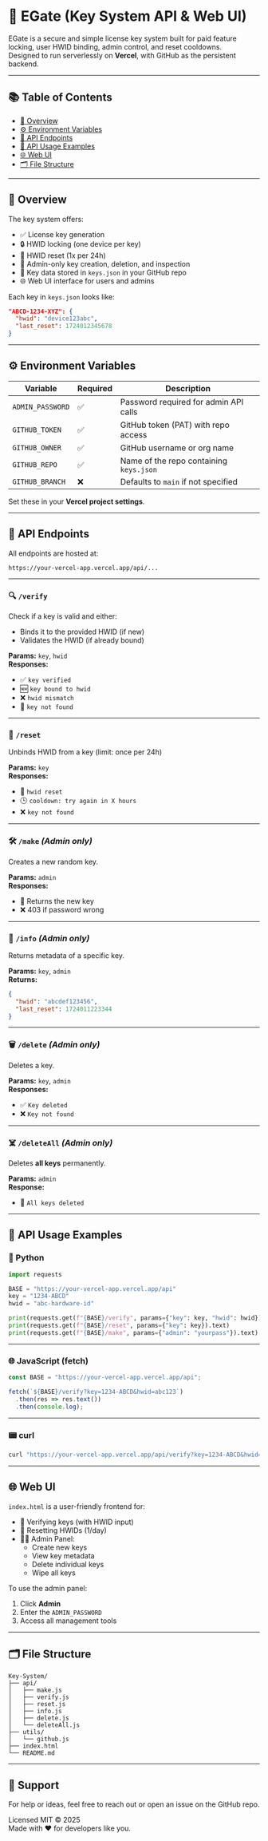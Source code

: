 # 🔐 EGate (Key System API & Web UI)

EGate is a secure and simple license key system built for paid feature locking, user HWID binding, admin control, and reset cooldowns.  
Designed to run serverlessly on **Vercel**, with GitHub as the persistent backend.

---

## 📚 Table of Contents

- [🧩 Overview](#-overview)
- [⚙️ Environment Variables](#️-environment-variables)
- [📡 API Endpoints](#-api-endpoints)
- [🧪 API Usage Examples](#-api-usage-examples)
- [🌐 Web UI](#-web-ui)
- [🗂️ File Structure](#️-file-structure)

---

## 🧩 Overview

The key system offers:

- ✅ License key generation
- 🔒 HWID locking (one device per key)
- 🔁 HWID reset (1x per 24h)
- 🧠 Admin-only key creation, deletion, and inspection
- 💾 Key data stored in `keys.json` in your GitHub repo
- 🌐 Web UI interface for users and admins

Each key in `keys.json` looks like:

```json
"ABCD-1234-XYZ": {
  "hwid": "device123abc",
  "last_reset": 1724012345678
}
```

---

## ⚙️ Environment Variables

| Variable         | Required | Description                                      |
|------------------|----------|--------------------------------------------------|
| `ADMIN_PASSWORD` | ✅       | Password required for admin API calls            |
| `GITHUB_TOKEN`   | ✅       | GitHub token (PAT) with repo access              |
| `GITHUB_OWNER`   | ✅       | GitHub username or org name                      |
| `GITHUB_REPO`    | ✅       | Name of the repo containing `keys.json`          |
| `GITHUB_BRANCH`  | ❌       | Defaults to `main` if not specified              |

Set these in your **Vercel project settings**.

---

## 📡 API Endpoints

All endpoints are hosted at:

```
https://your-vercel-app.vercel.app/api/...
```

---

### 🔍 `/verify`

Check if a key is valid and either:
- Binds it to the provided HWID (if new)
- Validates the HWID (if already bound)

**Params:** `key`, `hwid`  
**Responses:**
- ✅ `key verified`
- 🆕 `key bound to hwid`
- ❌ `hwid mismatch`
- 🚫 `key not found`

---

### 🔁 `/reset`

Unbinds HWID from a key (limit: once per 24h)

**Params:** `key`  
**Responses:**
- 🔄 `hwid reset`
- 🕒 `cooldown: try again in X hours`
- ❌ `key not found`

---

### 🛠️ `/make` *(Admin only)*

Creates a new random key.

**Params:** `admin`  
**Responses:**
- 🔑 Returns the new key
- ❌ 403 if password wrong

---

### 🔎 `/info` *(Admin only)*

Returns metadata of a specific key.

**Params:** `key`, `admin`  
**Returns:**
```json
{
  "hwid": "abcdef123456",
  "last_reset": 1724011223344
}
```

---

### 🗑️ `/delete` *(Admin only)*

Deletes a key.

**Params:** `key`, `admin`  
**Responses:**
- ✅ `Key deleted`
- ❌ `Key not found`

---

### ☠️ `/deleteAll` *(Admin only)*

Deletes **all keys** permanently.

**Params:** `admin`  
**Response:**  
- 🧨 `All keys deleted`

---

## 🧪 API Usage Examples

### 🐍 Python

```python
import requests

BASE = "https://your-vercel-app.vercel.app/api"
key = "1234-ABCD"
hwid = "abc-hardware-id"

print(requests.get(f"{BASE}/verify", params={"key": key, "hwid": hwid}).text)
print(requests.get(f"{BASE}/reset", params={"key": key}).text)
print(requests.get(f"{BASE}/make", params={"admin": "yourpass"}).text)
```

---

### 🌐 JavaScript (fetch)

```js
const BASE = "https://your-vercel-app.vercel.app/api";

fetch(`${BASE}/verify?key=1234-ABCD&hwid=abc123`)
  .then(res => res.text())
  .then(console.log);
```

---

### 📟 curl

```bash
curl "https://your-vercel-app.vercel.app/api/verify?key=1234-ABCD&hwid=abc123"
```

---

## 🌐 Web UI

`index.html` is a user-friendly frontend for:

- 🔐 Verifying keys (with HWID input)
- 🔁 Resetting HWIDs (1/day)
- 🧑‍💼 Admin Panel:
  - Create new keys
  - View key metadata
  - Delete individual keys
  - Wipe all keys

To use the admin panel:
1. Click **Admin**
2. Enter the `ADMIN_PASSWORD`
3. Access all management tools

---

## 🗂️ File Structure

```
Key-System/
├── api/
│   ├── make.js
│   ├── verify.js
│   ├── reset.js
│   ├── info.js
│   ├── delete.js
│   └── deleteAll.js
├── utils/
│   └── github.js
├── index.html
└── README.md
```

---

## 💬 Support

For help or ideas, feel free to reach out or open an issue on the GitHub repo.

Licensed MIT © 2025  
Made with ❤️ for developers like you.

